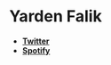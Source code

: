 ### <h1>Yarden Falik</h1>
<ul>
  <li><a href="https://twitter.com/YardenFalik"><b>Twitter</b></a></li>
  <li><a href="https://open.spotify.com/user/nobbe06n8xt2uo22yvdggbfhh?si=CI6uLIvmTsq7ebWNHTX9Gw"><b>Spotify</b></a></li>
</ul>

<!--
**yardenfalik/yardenfalik** is a ✨ _special_ ✨ repository because its `README.md` (this file) appears on your GitHub profile.

Here are some ideas to get you started:

- 🔭 I’m currently working on ...
- 🌱 I’m currently learning ...
- 👯 I’m looking to collaborate on ...
- 🤔 I’m looking for help with ...
- 💬 Ask me about ...
- 📫 How to reach me: ...
- 😄 Pronouns: ...
- ⚡ Fun fact: ...
-->
